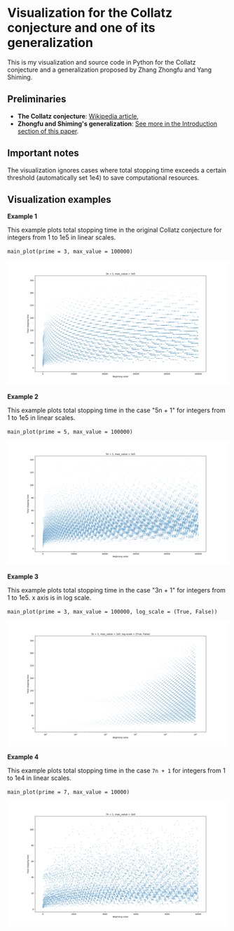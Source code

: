 # Visualization for the Collatz conjecture and one of its generalization

This is my visualization and source code in Python for the Collatz conjecture and a generalization proposed by Zhang Zhongfu and Yang Shiming. 

## Preliminaries

- **The Collatz conjecture**: [Wikipedia article],
- **Zhongfu and Shiming's generalization**: [See more in the Introduction section of this paper].

## Important notes
The visualization ignores cases where total stopping time exceeds a certain threshold (automatically set 1e4) to save computational resources.

## Visualization examples

**Example 1**

This example plots total stopping time in the original Collatz conjecture for integers from 1 to 1e5 in linear scales.

`main_plot(prime = 3, max_value = 100000)`

![ex1](Examples/ex1.png)

**Example 2**

This example plots total stopping time in the case "5n + 1" for integers from 1 to 1e5 in linear scales.

`main_plot(prime = 5, max_value = 100000)`

![ex2](Examples/ex2.png)

**Example 3**

This example plots total stopping time in the case "3n + 1" for integers from 1 to 1e5. x axis is in log scale.

`main_plot(prime = 3, max_value = 100000, log_scale = (True, False))`

![ex3](Examples/ex3.png)

**Example 4**

This example plots total stopping time in the case `7n + 1` for integers from 1 to 1e4 in linear scales.

`main_plot(prime = 7, max_value = 10000)`

![ex4](Examples/ex4.png)

[Wikipedia article]: https://en.wikipedia.org/wiki/Collatz_conjecture
[See more in the Introduction section of this paper]: http://web.mit.edu/rsi/www/pdfs/papers/2004/2004-lesjohn.pdf
